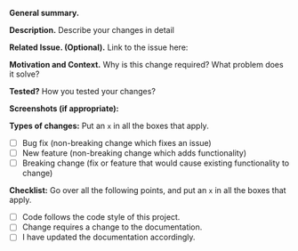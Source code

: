 **General summary.**

**Description.**
Describe your changes in detail

**Related Issue. (Optional).**
Link to the issue here:

**Motivation and Context.** Why is this change required? What problem does it solve?

**Tested?** How you tested your changes?

**Screenshots (if appropriate):**

**Types of changes:** 
Put an `x` in all the boxes that apply.
- [ ] Bug fix (non-breaking change which fixes an issue)
- [ ] New feature (non-breaking change which adds functionality)
- [ ] Breaking change (fix or feature that would cause existing functionality to change)

**Checklist:** Go over all the following points, and put an `x` in all the boxes that apply.
- [ ] Code follows the code style of this project.
- [ ] Change requires a change to the documentation.
- [ ] I have updated the documentation accordingly.
